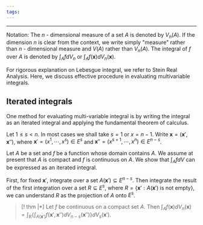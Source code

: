 ```yaml
---
tags:
---
```

---

Notation: The $n$ - dimensional measure of a set $A$ is denoted by $V_{n}(A)$. If the dimension $n$ is clear from the context, we write simply "measure" rather than $n$ - dimensional measure and $V(A)$ rather than $V_{n}(A)$. The integral of $f$ over $A$ is denoted by $\int_{A}fdV_{n}$ or $\int_{A}f(\textbf{x})dV_{n}(\textbf{x})$.

For rigorous explanation on Lebesgue integral, we refer to Stein Real Analysis. Here, we discuss effective procedure in evaluating multivariable integrals.

## Iterated integrals

One method for evaluating multi-variable integral is by writing the integral as an iterated integral and applying the fundamental theorem of calculus.

Let $1\leq s< n$. In most cases we shall take $s=1$ or $x=n-1$. Write $\textbf{x}=(\textbf{x}',\textbf{x}'')$, where ${} \textbf{x}'=(x^{1}, \cdots, x^{s})\in E^{s} {}$ and $\textbf{x}''=(x^{s+1}, \cdots, x^{n})\in E^{n-s}$. 

Let $A$ be a set and $f$ be a function whose domain contains $A$. We assume at present that $A$ is compact and $f$ is continuous on $A$. We show that $\int_{A}fdV$ can be expressed as an iterated integral.

First, for fixed $\textbf{x}'$, integrate over a set $A(\textbf{x}')\subseteq E^{n-s}$. Then integrate the result of the first integration over a set $R\subseteq E^{s}$, where $R=\{\textbf{x}':A(\textbf{x}')\text{ is not empty}\}$, we can understand $R$ as the projection of $A$ onto $E^{s}$.

>[! thm |*] 
>Let $f$ be continuous on a compact set $A$. Then $\int_{A}f(\textbf{x})dV_{n}(\textbf{x})=\int_{\mathbb{R}}\left \{\int_{A(\textbf{x}')}f(\textbf{x}',\textbf{x}'')dV_{n-s}(\textbf{x}'')\right\}dV_{s}(\textbf{x}')$.
>
